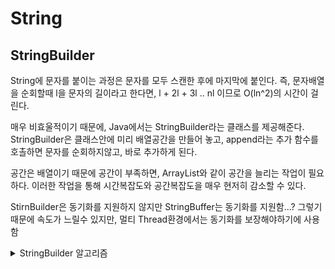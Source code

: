 # String

## StringBuilder

String에 문자를 붙이는 과정은 문자를 모두 스캔한 후에 마지막에 붙인다. 즉, 문자배열을 순회할때 l을 문자의 길이라고 한다면, l + 2l + 3l .. nl 이므로 O(ln^2)의  시간이 걸린다.  

매우 비효울적이기 때문에, Java에서는 StringBuilder라는 클래스를 제공해준다. StringBuilder은 클래스안에 미리 배열공간을 만들어 놓고, append라는 추가 함수를 호촐하면 문자를 순회하지않고, 바로 추가하게 된다.  

공간은 배열이기 때문에 공간이 부족하면, ArrayList와 같이 공간을 늘리는 작업이 필요하다. 이러한 작업을 통해 시간복잡도와 공간복잡도을 매우 현저히 감소할 수 있다.  

StirnBuilder은 동기화를 지원하지 않지만 StringBuffer는 동기화를 지원함...? 그렇기 때문에 속도가 느릴수 있지만, 멀티 Thread환경에서는 동기화를 보장해야하기에 사용함

<details>
<summary>StringBuilder 알고리즘</summary>

```java
class StringBuilder{
    private int size;
    private int index;
    private char[] value;

    StringBuilder(){
        this.size = 1;
        this.index = 0;
        this.value = new char[this.size];
    }

    public void append(String str) {
        if (str == null) return;
        strCapacity(str.length());
        for (int i = 0; i < str.length(); i++) value[index++] = str.toCharArray()[i];
    }

    private void strCapacity(int len) {
        if (len == 0) return;
        this.size = this.size + len; // ArrayList와 달리 문자의 길이 만큼 확장한다.
        char[] newVal = new char[this.size];
        for (int i = 0; i < this.value.length; i++) newVal[i] = this.value[i];
        this.value = newVal;
    }

}
```
</details>        
<br>